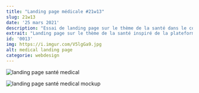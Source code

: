 ```yaml
---
title: "Landing page médicale #21w13"
slug: 21w13
date: '25 mars 2021'
description: "Essai de landing page sur le thème de la santé dans le contexte du COVID-19. Interface utilisateur inspirée du site Doctolib"
extrait: "Landing page sur le thème de la santé inspiré de la plateforme doctolib (1/2)."
id: '0013'
img: https://i.imgur.com/V5lgGa9.jpg
alt: medical landing page
categorie: webdesign
---
```


![landing page santé medical](https://i.imgur.com/z3YczS5.jpg)

<div class="sep-50"></div>

![landing page santé medical mockup](https://i.imgur.com/nVDNM30.jpg)